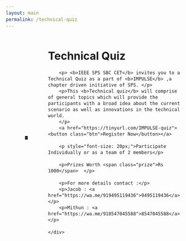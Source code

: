 ```yaml
---
layout: main
permalink: /technical-quiz
---
```


<style>
    .quiz-container{
        width: 80%;
        margin: auto;
        display: grid;
        grid-template-columns: 1fr 1fr;
        gap: 50px;
        justify-items: center;
        align-items: center;
    }
    .quiz-container .image img{
        width: 70%;
    }
    .details p{
        margin: 20px 0;
    }
    .prize{
        color: red;
        font-size: 25px;
    }

    @media(max-width: 767px){
        .quiz-container{
            grid-template-columns: 1fr;
        }
        .quiz-container .image img{
            width: 100%;
        }
    }
</style>


<div class="quiz-container">
    <div class="image">
        <img src="/static/img/impulse-quiz.jpeg" alt="">
    </div>
    <div class="details">
        <div class="section-title padd-15">
            <h1>Technical Quiz</h1>
        </div>
        
        <p> <b>IEEE SPS SBC CET</b> invites you to a Technical Quiz as a part of <b>IMPULSE</b> ,a chapter driven initiative of SPS. </p>
        <p>This <b>Technical quiz</b> will comprise of general topics which will provide the participants with a broad idea about the current scenario as well as innovations in the technical world. 
        </p>
        <a href="https://tinyurl.com/IMPULSE-quiz"><button class="btn">Register Now</button></a>

        <p style="font-size: 20px;">Participate Individually or as a team of 2 members</p>

        <p>Prizes Worth <span class="prize">Rs 1000</span>  </p>

        <p>For more details contact :</p>
        <p>Jacob : <a href="https://wa.me/919495119436">9495119436</a> </p>
        <p>Mithun : <a href="https://wa.me/918547045588">8547045588</a> </p>

    </div>
</div>